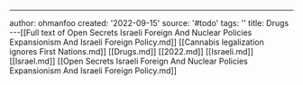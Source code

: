 ---
author: ohmanfoo
created: '2022-09-15'
source: '#todo'
tags: ''
title: Drugs
---[[Full text of Open Secrets Israeli Foreign And Nuclear Policies Expansionism And Israeli Foreign Policy.md]]
[[Cannabis legalization ignores First Nations.md]]
[[Drugs.md]]
[[2022.md]]
[[Israeli.md]]
[[Israel.md]]
[[Open Secrets Israeli Foreign And Nuclear Policies Expansionism And Israeli Foreign Policy.md]]
